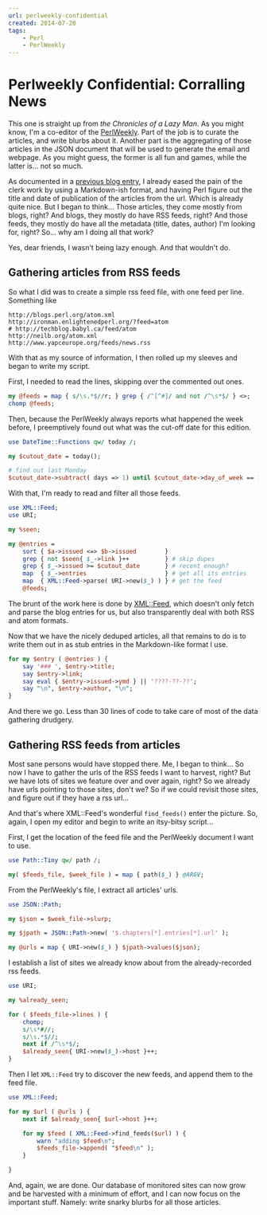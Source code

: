 ```yaml
---
url: perlweekly-confidential
created: 2014-07-26
tags:
    - Perl
    - PerlWeekly
---
```


# Perlweekly Confidential: Corralling News

This one is straight up from *the Chronicles of a Lazy Man*. As you might know,
I'm a co-editor of the [PerlWeekly](http://www.perlweekly.com). Part of the
job is to curate the articles, and write blurbs about it. Another part is the
aggregating of those articles in the JSON document that will be used to
generate the email and webpage. As you might guess, the former is all fun and
games, while the latter is... not so much.

As documented in a [previous blog entry](http://techblog.babyl.ca/entry/vim-x-update), I already eased the pain of the
clerk work by using a Markdown-ish format, and having Perl figure out the
title and date of publication of the articles from the url. Which is already
quite nice. But I began to think... Those articles, they come mostly from
blogs, right? And blogs, they mostly do have RSS feeds, right? And those
feeds, they mostly do have all the metadata (title, dates, author) I'm looking
for, right? So... why am I doing all that work?

Yes, dear friends, I wasn't being lazy enough. And that wouldn't do.

## Gathering articles from RSS feeds

So what I did was to create a simple rss feed file, with one feed per line.
Something like

```
http://blogs.perl.org/atom.xml
http://ironman.enlightenedperl.org/?feed=atom
# http://techblog.babyl.ca/feed/atom
http://neilb.org/atom.xml
http://www.yapceurope.org/feeds/news.rss
```

With that as my source of information, I then rolled up my 
sleeves and began to write my script.


First, I needed to read the lines, skipping over the commented out ones.

``` perl
my @feeds = map { s/\s.*$//r; } grep { /^[^#]/ and not /^\s*$/ } <>;
chomp @feeds;
```

Then, because the PerlWeekly always reports what happened the week before, I
preemptively found out what was the cut-off date for this edition.

``` perl
use DateTime::Functions qw/ today /;

my $cutout_date = today();

# find out last Monday
$cutout_date->subtract( days => 1) until $cutout_date->day_of_week == 1;
```

With that, I'm ready to read and filter all those feeds.

``` perl
use XML::Feed;
use URI;

my %seen;

my @entries = 
    sort { $a->issued <=> $b->issued        }
    grep { not $seen{ $_->link }++          } # skip dupes
    grep { $_->issued >= $cutout_date       } # recent enough?
    map  { $_->entries                      } # get all its entries
    map  { XML::Feed->parse( URI->new($_) ) } # get the feed
    @feeds;
```

The brunt of the work here is done by [XML::Feed](cpan:release/XML-Feed),
which doesn't only fetch and parse the blog entries for us, but also 
transparently deal with both RSS and atom formats.

Now that we have the nicely deduped articles, all that remains to do is to
write them out in as stub entries in the Markdown-like format I use.

``` perl
for my $entry ( @entries ) {
    say '### ', $entry->title;
    say $entry->link;
    say eval { $entry->issued->ymd } || '????-??-??';
    say "\n", $entry->author, "\n";
}
```

And there we go. Less than 30 lines of code to take care of most of
the data gathering drudgery.

## Gathering RSS feeds from articles

Most sane persons would have stopped there. Me, I began to think...
So now I have to gather the urls of the RSS feeds I want to harvest, right?
But we have lots of sites we feature over and over again, right? So we already
have urls pointing to those sites, don't we? So if we could revisit those
sites, and figure out if they have a rss url...

And that's where XML::Feed's wonderful `find_feeds()` enter the picture. So,
again, I open my editor and begin to write an itsy-bitsy script...

First, I get the location of the feed file and the PerlWeekly document I want
to use.

``` perl
use Path::Tiny qw/ path /;

my( $feeds_file, $week_file ) = map { path($_) } @ARGV;
```

From the PerlWeekly's file, I extract all articles' urls.

``` perl
use JSON::Path;

my $json = $week_file->slurp;

my $jpath = JSON::Path->new( '$.chapters[*].entries[*].url' );

my @urls = map { URI->new($_) } $jpath->values($json);
```

I establish a list of sites we already know about from the already-recorded
rss feeds.

``` perl
use URI;

my %already_seen;

for ( $feeds_file->lines ) {
    chomp;
    s/\s*#//;
    s/\s.*$//;
    next if /^\s*$/;
    $already_seen{ URI->new($_)->host }++;
}
```

Then I let `XML::Feed` try to discover the new feeds, and append them to
the feed file.

``` perl
use XML::Feed;

for my $url ( @urls ) {
    next if $already_seen{ $url->host }++;

    for my $feed ( XML::Feed->find_feeds($url) ) {
        warn "adding $feed\n";
        $feeds_file->append( "$feed\n" );
    }

}
```

And, again, we are done. Our database of monitored sites can now grow and be
harvested with a minimum of effort, and I can now focus on the important
stuff. Namely: write snarky blurbs for all those articles.
